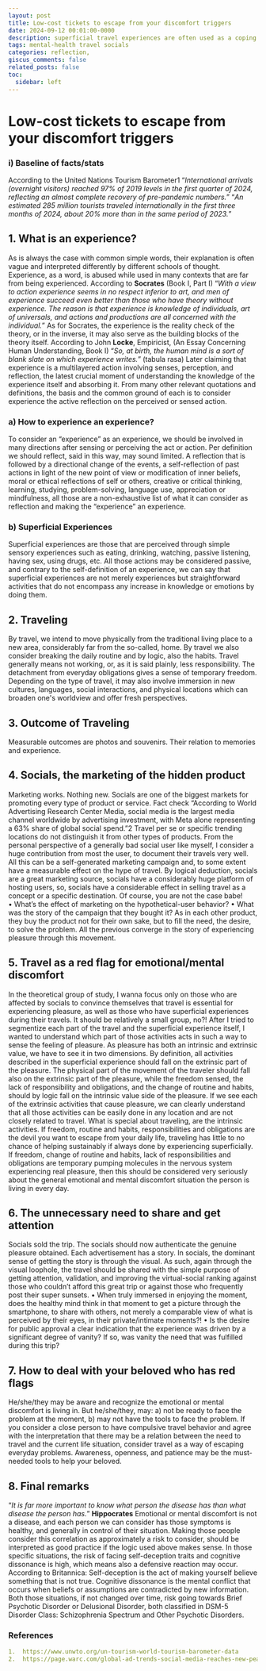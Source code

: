 ```yaml
---
layout: post
title: Low-cost tickets to escape from your discomfort triggers
date: 2024-09-12 00:01:00-0000
description: superficial travel experiences are often used as a coping mechanism for emotional or mental discomfort, and social media plays a role in amplifying the need for validation through travel
tags: mental-health travel socials
categories: reflection,
giscus_comments: false
related_posts: false
toc:
  sidebar: left
---
```

# Low-cost tickets to escape from your discomfort triggers

### i) Baseline of facts/stats
According to the United Nations Tourism Barometer1
“_International arrivals (overnight visitors) reached 97% of 2019 levels in the first quarter of 2024, reflecting an almost complete recovery of pre-pandemic numbers._”
“_An estimated 285 million tourists traveled internationally in the first three months of 2024, about 20% more than in the same period of 2023._”


## 1.	What is an experience?
As is always the case with common simple words, their explanation is often vague and interpreted differently by different schools of thought. Experience, as a word, is abused while used in many contexts that are far from being experienced. 
According to **Socrates** (Book I, Part I)
“_With a view to action experience seems in no respect inferior to art, and men of experience succeed even better than those who have theory without experience. The reason is that experience is knowledge of individuals, art of universals, and actions and productions are all concerned with the individual._”
As for Socrates, the experience is the reality check of the theory, or in the inverse, it may also serve as the building blocks of the theory itself.
According to John **Locke**, Empiricist, (An Essay Concerning Human Understanding, Book I)
“_So, at birth, the human mind is a sort of blank slate on which experience writes._” (tabula rasa)
Later claiming that experience is a multilayered action involving senses, perception, and reflection, the latest crucial moment of understanding the knowledge of the experience itself and absorbing it.
From many other relevant quotations and definitions, the basis and the common ground of each is to consider experience the active reflection on the perceived or sensed action.


### a)	How to experience an experience?
To consider an “experience” as an experience, we should be involved in many directions after sensing or perceiving the act or action. Per definition we should reflect, said in this way, may sound limited. A reflection that is followed by a directional change of the events, a self-reflection of past actions in light of the new point of view or modification of inner beliefs, moral or ethical reflections of self or others, creative or critical thinking, learning, studying, problem-solving, language use, appreciation or mindfulness, all those are a non-exhaustive list of what it can consider as reflection and making the “experience” an experience.

### b)	Superficial Experiences
Superficial experiences are those that are perceived through simple sensory experiences such as eating, drinking, watching, passive listening, having sex, using drugs, etc. All those actions may be considered passive, and contrary to the self-definition of an experience, we can say that superficial experiences are not merely experiences but straightforward activities that do not encompass any increase in knowledge or emotions by doing them. 

## 2.	Traveling
By travel, we intend to move physically from the traditional living place to a new area, considerably far from the so-called, home. By travel we also consider breaking the daily routine and by logic, also the habits. Travel generally means not working, or, as it is said plainly, less responsibility. The detachment from everyday obligations gives a sense of temporary freedom. Depending on the type of travel, it may also involve immersion in new cultures, languages, social interactions, and physical locations which can broaden one's worldview and offer fresh perspectives.

## 3.	Outcome of Traveling
Measurable outcomes are photos and souvenirs. Their relation to memories and experience.

## 4.	Socials, the marketing of the hidden product
Marketing works. Nothing new. Socials are one of the biggest markets for promoting every type of product or service. 
Fact check “According to World Advertising Research Center Media, social media is the largest media channel worldwide by advertising investment, with Meta alone representing a 63% share of global social spend.”2
Travel per se or specific trending locations do not distinguish it from other types of products. From the personal perspective of a generally bad social user like myself, I consider a huge contribution from most the user, to document their travels very well. All this can be a self-generated marketing campaign and, to some extent have a measurable effect on the hype of travel.
By logical deduction, socials are a great marketing source, socials have a considerably huge platform of hosting users, so, socials have a considerable effect in selling travel as a concept or a specific destination. Of course, you are not the case babe!  
•	What’s the effect of marketing on the hypothetical-user behavior? 
•	What was the story of the campaign that they bought it? 
As in each other product, they buy the product not for their own sake, but to fill the need, the desire, to solve the problem. All the previous converge in the story of experiencing pleasure through this movement.  

## 5.	Travel as a red flag for emotional/mental discomfort
In the theoretical group of study, I wanna focus only on those who are affected by socials to convince themselves that travel is essential for experiencing pleasure, as well as those who have superficial experiences during their travels. It should be relatively a small group, no?!
After I tried to segmentize each part of the travel and the superficial experience itself, I wanted to understand which part of those activities acts in such a way to sense the feeling of pleasure. As pleasure has both an intrinsic and extrinsic value, we have to see it in two dimensions.
By definition, all activities described in the superficial experience should fall on the extrinsic part of the pleasure. The physical part of the movement of the traveler should fall also on the extrinsic part of the pleasure, while the freedom sensed, the lack of responsibility and obligations, and the change of routine and habits, should by logic fall on the intrinsic value side of the pleasure.
If we see each of the extrinsic activities that cause pleasure, we can clearly understand that all those activities can be easily done in any location and are not closely related to travel. What is special about traveling, are the intrinsic activities. If freedom, routine and habits, responsibilities and obligations are the devil you want to escape from your daily life, traveling has little to no chance of helping sustainably if always done by experiencing superficially. If freedom, change of routine and habits, lack of responsibilities and obligations are temporary pumping molecules in the nervous system experiencing real pleasure, then this should be considered very seriously about the general emotional and mental discomfort situation the person is living in every day.  

## 6.	The unnecessary need to share and get attention
Socials sold the trip. The socials should now authenticate the genuine pleasure obtained. 
Each advertisement has a story. In socials, the dominant sense of getting the story is through the visual. As such, again through the visual loophole, the travel should be shared with the simple purpose of getting attention, validation, and improving the virtual-social ranking against those who couldn’t afford this great trip or against those who frequently post their super sunsets.
•	When truly immersed in enjoying the moment, does the healthy mind think in that moment to get a picture through the smartphone, to share with others, not merely a comparable view of what is perceived by their eyes, in their private/intimate moments?!
•	Is the desire for public approval a clear indication that the experience was driven by a significant degree of vanity? If so, was vanity the need that was fulfilled during this trip? 

## 7.	How to deal with your beloved who has red flags
He/she/they may be aware and recognize the emotional or mental discomfort is living in. But he/she/they, may: 
a)	not be ready to face the problem at the moment, 
b)	may not have the tools to face the problem. 
If you consider a close person to have compulsive travel behavior and agree with the interpretation that there may be a relation between the need to travel and the current life situation, consider travel as a way of escaping everyday problems. Awareness, openness, and patience may be the must-needed tools to help your beloved.


## 8.	Final remarks
“_It is far more important to know what person the disease has than what disease the person has._” **Hippocrates**
Emotional or mental discomfort is not a disease, and each person we can consider has those symptoms is healthy, and generally in control of their situation. Making those people consider this correlation as approximately a risk to consider, should be interpreted as good practice if the logic used above makes sense.
In those specific situations, the risk of facing self-deception traits and cognitive dissonance is high, which means also a defensive reaction may occur. 
According to Britannica: Self-deception is the act of making yourself believe something that is not true. Cognitive dissonance is the mental conflict that occurs when beliefs or assumptions are contradicted by new information. 
Both those situations, if not changed over time, risk going towards Brief Psychotic Disorder or Delusional Disorder, both classified in DSM-5 Disorder Class: Schizophrenia Spectrum and Other Psychotic Disorders.          


### References
```yml
1.	https://www.unwto.org/un-tourism-world-tourism-barometer-data
2.	https://page.warc.com/global-ad-trends-social-media-reaches-new-peaks.html
```
